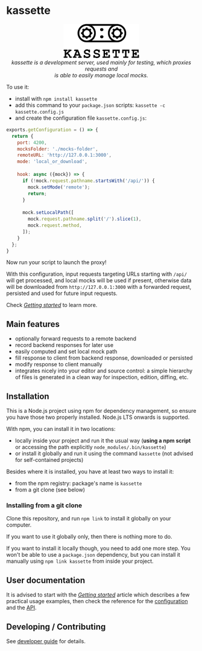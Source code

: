 # kassette

<p align="center">
  <img src="doc/assets/images/kassette-logo.png" alt="kassette-logo" width="200px" height="90px"/>
  <br>
  <i>kassette is a development server, used mainly for testing, which proxies requests and
    <br>is able to easily manage local mocks.</i>
  <br>
</p>

To use it:

- install with `npm install kassette`
- add this command to your `package.json` scripts: `kassette -c kassette.config.js`
- and create the configuration file `kassette.config.js`:

```javascript
exports.getConfiguration = () => {
  return {
    port: 4200,
    mocksFolder: './mocks-folder',
    remoteURL: 'http://127.0.0.1:3000',
    mode: 'local_or_download',

    hook: async ({mock}) => {
      if (!mock.request.pathname.startsWith('/api/')) {
        mock.setMode('remote');
        return;
      }

      mock.setLocalPath([
        mock.request.pathname.split('/').slice(1),
        mock.request.method,
      ]);
    }
  };
}
```

Now run your script to launch the proxy!

With this configuration, input requests targeting URLs starting with `/api/` will get processed, and local mocks will be used if present, otherwise data will be downloaded from `http://127.0.0.1:3000` with a forwarded request, persisted and used for future input requests.

Check [_Getting started_](./doc/getting-started.md) to learn more.


## Main features

- optionally forward requests to a remote backend
- record backend responses for later use
- easily computed and set local mock path
- fill response to client from backend response, downloaded or persisted
- modify response to client manually
- integrates nicely into your editor and source control: a simple hierarchy of files is generated in a clean way for inspection, edition, diffing, etc.



## Installation

This is a Node.js project using npm for dependency management, so ensure you have those two properly installed. Node.js LTS onwards is supported.

With npm, you can install it in two locations:

- locally inside your project and run it the usual way (__using a npm script__ or accessing the path explicitly `node_modules/.bin/kassette`)
- or install it globally and run it using the command `kassette` (not advised for self-contained projects)

Besides where it is installed, you have at least two ways to install it:

- from the npm registry: package's name is `kassette`
- from a git clone (see below)

### Installing from a git clone

Clone this repository, and run `npm link` to install it globally on your computer.

If you want to use it globally only, then there is nothing more to do.

If you want to install it locally though, you need to add one more step. You won't be able to use a `package.json` dependency, but you can install it manually using `npm link kassette` from inside your project.





## User documentation

It is advised to start with the [_Getting started_](./doc/getting-started.md) article which describes a few practical usage examples, then check the reference for the [configuration](./doc/configuration.md) and the [API](./doc/api.md).





## Developing / Contributing

See [developer guide](./DEVELOPER.md) for details.
